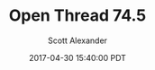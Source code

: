 ---
layout: podcast
title: "Open Thread 74.5"
author: Scott Alexander
description: https://slatestarcodex.com/2017/04/30/open-thread-74-5/
date: 2017-04-30 15:40:00 PDT
length: 86788
duration: 22
guid: open-thread-74-5
---